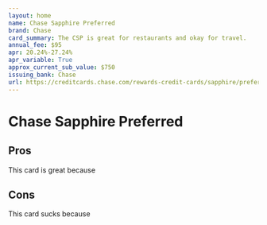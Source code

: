 ```yaml
---
layout: home
name: Chase Sapphire Preferred
brand: Chase
card_summary: The CSP is great for restaurants and okay for travel.
annual_fee: $95
apr: 20.24%-27.24%
apr_variable: True
approx_current_sub_value: $750
issuing_bank: Chase
url: https://creditcards.chase.com/rewards-credit-cards/sapphire/preferred
---
```


# Chase Sapphire Preferred

## Pros

This card is great because

## Cons

This card sucks because